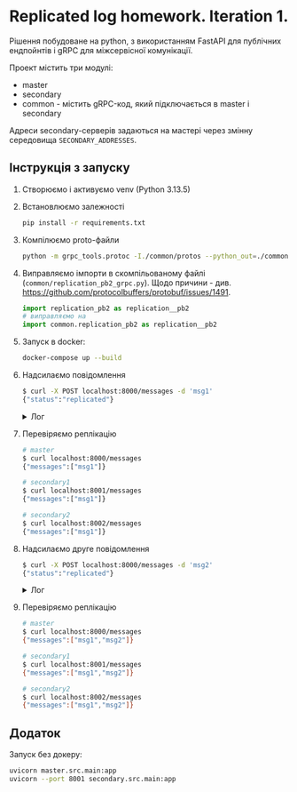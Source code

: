# Replicated log homework. Iteration 1.

Рішення побудоване на python, з використанням FastAPI для публічних ендпойнтів і gRPC для міжсервісної комунікації.

Проект містить три модулі:
- master
- secondary
- common - містить gRPC-код, який підключається в master i secondary

Адреси secondary-серверів задаються на мастері через змінну середовища `SECONDARY_ADDRESSES`.

## Інструкція з запуску

1. Створюємо і активуємо venv (Python 3.13.5)
2. Встановлюємо залежності
    ```bash
    pip install -r requirements.txt
    ```
3. Компілюємо proto-файли
    ```bash
    python -m grpc_tools.protoc -I./common/protos --python_out=./common --grpc_python_out=./common ./common/protos/replication.proto
    ```
4. Виправляємо імпорти в скомпільованому файлі (`common/replication_pb2_grpc.py`). Щодо причини - див. https://github.com/protocolbuffers/protobuf/issues/1491.
    ```python
    import replication_pb2 as replication__pb2
    # виправляємо на
    import common.replication_pb2 as replication__pb2
    ```
5. Запуск в docker:
    ```bash
    docker-compose up --build
    ```
6. Надсилаємо повідомлення
    ```bash
    $ curl -X POST localhost:8000/messages -d 'msg1'
    {"status":"replicated"}
    ```
    <details>
        <summary>Лог</summary>

        master-1      | 2025-09-24T21:41:56,563 INFO     [main.py:30] Message append request: msg1
        secondary1-1  | 2025-09-24T21:41:56,567 INFO     [main.py:20] Received: msg1
        secondary1-1  | 2025-09-24T21:41:56,567 INFO     [main.py:22] Introducing 5 seconds of delay
        secondary1-1  | 2025-09-24T21:42:01,568 INFO     [main.py:25] Added message msg1 to replicated list
        master-1      | 2025-09-24T21:42:01,570 INFO     [replication.py:27] Message replicated to secondary1:50051: SUCCESS
        secondary2-1  | 2025-09-24T21:42:01,576 INFO     [main.py:20] Received: msg1
        secondary2-1  | 2025-09-24T21:42:01,576 INFO     [main.py:22] Introducing 6 seconds of delay
        secondary2-1  | 2025-09-24T21:42:07,577 INFO     [main.py:25] Added message msg1 to replicated list
        master-1      | 2025-09-24T21:42:07,578 INFO     [replication.py:27] Message replicated to secondary2:50051: SUCCESS
        master-1      | INFO:     172.20.0.1:40374 - "POST /messages HTTP/1.1" 200 OK
    </details>
7. Перевіряємо реплікацію
    ```bash
    # master
    $ curl localhost:8000/messages
    {"messages":["msg1"]}

    # secondary1
    $ curl localhost:8001/messages
    {"messages":["msg1"]}

    # secondary2
    $ curl localhost:8002/messages
    {"messages":["msg1"]}
    ```
8. Надсилаємо друге повідомлення
    ```bash
    $ curl -X POST localhost:8000/messages -d 'msg2'
    {"status":"replicated"}
    ```
    <details>
        <summary>Лог</summary>

        master-1      | 2025-09-24T21:43:11,208 INFO     [main.py:30] Message append request: msg2
        secondary1-1  | 2025-09-24T21:43:11,210 INFO     [main.py:20] Received: msg2
        secondary1-1  | 2025-09-24T21:43:11,210 INFO     [main.py:22] Introducing 5 seconds of delay
        secondary1-1  | 2025-09-24T21:43:16,210 INFO     [main.py:25] Added message msg2 to replicated list
        master-1      | 2025-09-24T21:43:16,212 INFO     [replication.py:27] Message replicated to secondary1:50051: SUCCESS
        secondary2-1  | 2025-09-24T21:43:16,214 INFO     [main.py:20] Received: msg2
        secondary2-1  | 2025-09-24T21:43:16,214 INFO     [main.py:22] Introducing 5 seconds of delay
        secondary2-1  | 2025-09-24T21:43:21,214 INFO     [main.py:25] Added message msg2 to replicated list
        master-1      | 2025-09-24T21:43:21,215 INFO     [replication.py:27] Message replicated to secondary2:50051: SUCCESS
        master-1      | INFO:     172.20.0.1:46156 - "POST /messages HTTP/1.1" 200 OK
    </details>
9. Перевіряємо реплікацію
    ```bash
    # master
    $ curl localhost:8000/messages
    {"messages":["msg1","msg2"]}

    # secondary1
    $ curl localhost:8001/messages
    {"messages":["msg1","msg2"]}

    # secondary2
    $ curl localhost:8002/messages
    {"messages":["msg1","msg2"]}
    ```

## Додаток
Запуск без докеру:
```bash
uvicorn master.src.main:app
uvicorn --port 8001 secondary.src.main:app
```